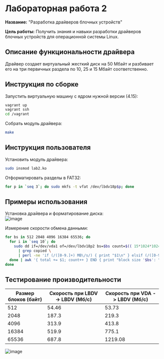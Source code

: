 # Лабораторная работа 2

**Название:** "Разработка драйверов блочных устройств"

**Цель работы:** Получить знания и навыки разработки драйверов блочных устройств для операционной системы Linux.

## Описание функциональности драйвера

Драйвер создает виртуальный жесткий диск на 50 Мбайт и разбивает его на три первичных раздела по 10, 25 и 15 Мбайт соответственно.

## Инструкция по сборке

Запустить виртуальную машину с ядром нужной версии (4.15):

```sh
vagrant up
vagrant ssh
cd /vagrant
```

Собрать модуль драйвера:

```sh
make
```

## Инструкция пользователя

Установить модуль драйвера:

```sh
sudo insmod lab2.ko
```

Отформатировать разделы в FAT32:

```sh
for p in `seq 3`; do sudo mkfs -t vfat /dev/lbdv18p$p; done
```

## Примеры использования

Установка драйвера и форматирование диска:  
![image](https://user-images.githubusercontent.com/26933429/110926778-dda4c300-8335-11eb-81da-6e18b7b2d771.png)
  

Измерение скорости обмена данными:

```sh
for bs in 512 2048 4096 16384 65536; do
  for i in `seq 10`; do
    sudo dd if=/dev/vda1 of=/dev/lbdv18p2 bs=$bs count=$(( 15*1024*1024/$bs )) oflag=direct 2>&1 \
      | grep copied \
      | perl -ne 'if (/([0-9.]+) MB\/s/) { print "$1\n" } elsif (/([0-9.]+) GB\/s/) { print (($1*1024)."\n") }';
  done | awk '{ total += $1; count++ } END { print "block size '$bs': " count " runs " total/count " MB/s avg" }';
done
```

## Тестирование производительности

| Размер блоков (байт) | Скорость при LBDV -> LBDV (Мб/с) | Скорость при VDA -> LBDV (Мб/с) |
| ------------- | ------------- | --- |
| 512	| 54.46	| 53.73 |
| 2048	| 187.3	| 219.3 |
| 4096	| 313.9	| 413.8 |
| 16384	| 519.9	| 775.1 |
| 65536	| 687.8 |	1219.08 |
         
![image](https://user-images.githubusercontent.com/26933429/110925439-3e330080-8334-11eb-82ab-63fafcfe26c2.png)

